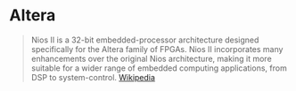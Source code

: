 # Altera


> Nios II is a 32-bit embedded-processor architecture designed specifically for the Altera family of FPGAs. Nios II incorporates many enhancements over the original Nios architecture, making it more suitable for a wider range of embedded computing applications, from DSP to system-control. [Wikipedia](https://en.wikipedia.org/wiki/Nios_II)